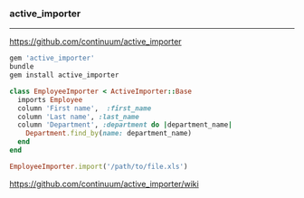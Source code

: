 ### active_importer
---
https://github.com/continuum/active_importer

```sh
gem 'active_importer'
bundle
gem install active_importer

```

```ruby
class EmployeeImporter < ActiveImporter::Base
  imports Employee
  column 'First name',  :first_name
  column 'Last name', :last_name
  column 'Department', :department do |department_name|
    Department.find_by(name: department_name)
  end
end

EmployeeImporter.import('/path/to/file.xls')


```
https://github.com/continuum/active_importer/wiki


```
```


